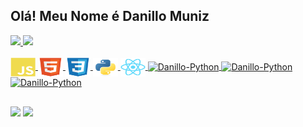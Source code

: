 <link rel="stylesheet" href="https://cdn.jsdelivr.net/gh/devicons/devicon@v2.12.0/devicon.min.css">

## Olá! Meu Nome é Danillo Muniz
 <div>
  <a href="https://danillomuniz.com/">
  <img height="180em" src="https://github-readme-stats.vercel.app/api?username=metafrastis
&show_icons=true&theme=dark&include_all_commits=true&count_private=true"/>
  <img height="180em" src="https://github-readme-stats.vercel.app/api/top-langs/?username=danillo&layout=compact&langs_count=7&theme=dark"/>
</div>
<div style="display: inline_block"><br>
  <img align="center" alt="Danillo-Js" height="30" width="40" src="https://raw.githubusercontent.com/devicons/devicon/master/icons/javascript/javascript-plain.svg">
  <img align="center" alt="Danillo-HTML" height="30" width="40" src="https://raw.githubusercontent.com/devicons/devicon/master/icons/html5/html5-original.svg">
  <img align="center" alt="Danillo-CSS" height="30" width="40" src="https://raw.githubusercontent.com/devicons/devicon/master/icons/css3/css3-original.svg">
  <img align="center" alt="Danillo-Python" height="30" width="40" src="https://raw.githubusercontent.com/devicons/devicon/master/icons/python/python-original.svg">
  <img align="center" alt="Danillo-React" height="30" width="40" src="https://raw.githubusercontent.com/devicons/devicon/master/icons/react/react-original.svg">
  <img align="center" alt="Danillo-Python" height="30" width="40" src="https://www.vectorlogo.zone/logos/laravel/laravel-icon.svg">
  <img align="center" alt="Danillo-Python" height="30" width="40" src="https://vuejsexamples.com/assets/vue.png">
  <img align="center" alt="Danillo-Python" height="30" width="40" src="https://www.vectorlogo.zone/logos/jquery/jquery-icon.svg">
</div>
  
  ##
 
<div> 
  <a href="https://www.instagram.com/danillo/" target="_blank"><img src="https://img.shields.io/badge/-Instagram-%23E4405F?style=for-the-badge&logo=instagram&logoColor=white" target="_blank"></a>
  <a href="https://www.linkedin.com/in/danillomuniz/" target="_blank"><img src="https://img.shields.io/badge/-LinkedIn-%230077B5?style=for-the-badge&logo=linkedin&logoColor=white" target="_blank"></a> 
</div>
 
  
 
